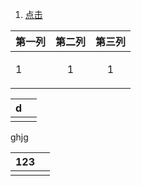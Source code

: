 1. <a id ="01-1"> [点击](#01-2)

<div>
<table align  =center>
<thead>
<th> 第一列 </th>
<th> 第二列 </th>
<th> 第三列 </th>
</thead>
<tbody>
<tr align=center> 
<td align =left> 1 </td>
<td> <p>  1</p> <p></p> </td>
<td> 1 </td>
</tr>
</tbody>
</table>
</div>

|d|  |
|--|--|
|  |  | 

<body> ghjg </body>



| 123<a id ="01-2"> |  |
|--|--|
|  |  |


<!--stackedit_data:
eyJoaXN0b3J5IjpbLTQ5MTUzNDg3MCwxMTE4NjgxMDU0LDEyMj
kwNjkxNjIsMTAwNzY2ODI4MV19
-->